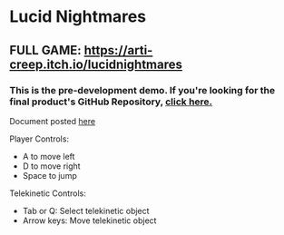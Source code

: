 # Lucid Nightmares

## FULL GAME: https://arti-creep.itch.io/lucidnightmares

### This is the pre-development demo. If you're looking for the final product's GitHub Repository, [click here.](https://arti-creep.itch.io/lucidnightmares)

Document posted [here](https://docs.google.com/document/d/1ARKo75IYulL9qOn_B3u4FpGC556FZbNZnu6G71sa0GE)

Player Controls:
- A to move left
- D to move right
- Space to jump

Telekinetic Controls:
- Tab or Q: Select telekinetic object
- Arrow keys: Move telekinetic object

